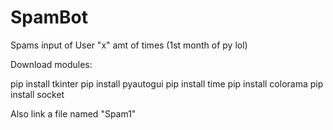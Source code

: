 # SpamBot
Spams input of User "x" amt of times (1st month of py lol)


Download modules:

pip install tkinter
pip install pyautogui
pip install time
pip install colorama
pip install socket

Also link a file named "Spam1"
